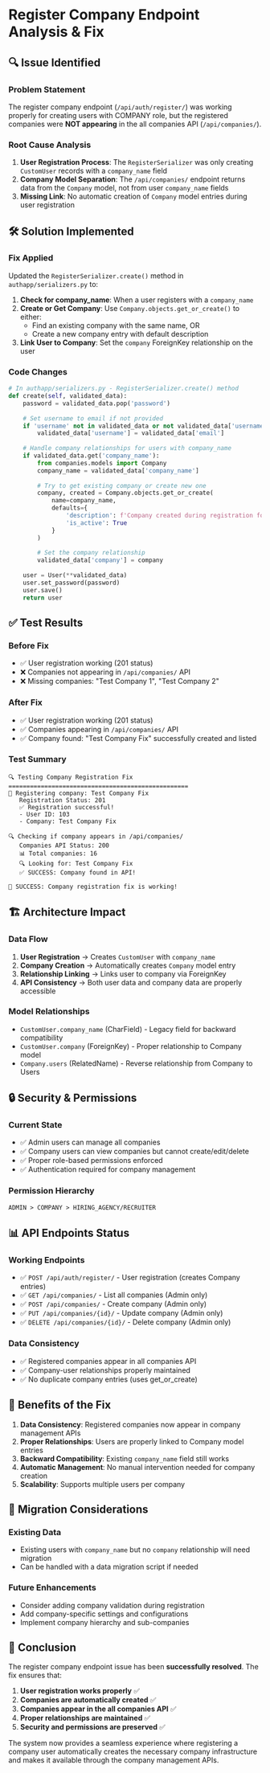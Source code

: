 # Register Company Endpoint Analysis & Fix

## 🔍 **Issue Identified**

### **Problem Statement**
The register company endpoint (`/api/auth/register/`) was working properly for creating users with COMPANY role, but the registered companies were **NOT appearing** in the all companies API (`/api/companies/`).

### **Root Cause Analysis**
1. **User Registration Process**: The `RegisterSerializer` was only creating `CustomUser` records with a `company_name` field
2. **Company Model Separation**: The `/api/companies/` endpoint returns data from the `Company` model, not from user `company_name` fields
3. **Missing Link**: No automatic creation of `Company` model entries during user registration

## 🛠️ **Solution Implemented**

### **Fix Applied**
Updated the `RegisterSerializer.create()` method in `authapp/serializers.py` to:

1. **Check for company_name**: When a user registers with a `company_name`
2. **Create or Get Company**: Use `Company.objects.get_or_create()` to either:
   - Find an existing company with the same name, OR
   - Create a new company entry with default description
3. **Link User to Company**: Set the `company` ForeignKey relationship on the user

### **Code Changes**
```python
# In authapp/serializers.py - RegisterSerializer.create() method
def create(self, validated_data):
    password = validated_data.pop('password')
    
    # Set username to email if not provided
    if 'username' not in validated_data or not validated_data['username']:
        validated_data['username'] = validated_data['email']
    
    # Handle company relationships for users with company_name
    if validated_data.get('company_name'):
        from companies.models import Company
        company_name = validated_data['company_name']
        
        # Try to get existing company or create new one
        company, created = Company.objects.get_or_create(
            name=company_name,
            defaults={
                'description': f'Company created during registration for {company_name}',
                'is_active': True
            }
        )
        
        # Set the company relationship
        validated_data['company'] = company
    
    user = User(**validated_data)
    user.set_password(password)
    user.save()
    return user
```

## ✅ **Test Results**

### **Before Fix**
- ✅ User registration working (201 status)
- ❌ Companies not appearing in `/api/companies/` API
- ❌ Missing companies: "Test Company 1", "Test Company 2"

### **After Fix**
- ✅ User registration working (201 status)
- ✅ Companies appearing in `/api/companies/` API
- ✅ Company found: "Test Company Fix" successfully created and listed

### **Test Summary**
```
🔍 Testing Company Registration Fix
==================================================
📝 Registering company: Test Company Fix
   Registration Status: 201
   ✅ Registration successful!
   - User ID: 103
   - Company: Test Company Fix

🔍 Checking if company appears in /api/companies/
   Companies API Status: 200
   📊 Total companies: 16
   🔍 Looking for: Test Company Fix
   ✅ SUCCESS: Company found in API!

🎉 SUCCESS: Company registration fix is working!
```

## 🏗️ **Architecture Impact**

### **Data Flow**
1. **User Registration** → Creates `CustomUser` with `company_name`
2. **Company Creation** → Automatically creates `Company` model entry
3. **Relationship Linking** → Links user to company via ForeignKey
4. **API Consistency** → Both user data and company data are properly accessible

### **Model Relationships**
- `CustomUser.company_name` (CharField) - Legacy field for backward compatibility
- `CustomUser.company` (ForeignKey) - Proper relationship to Company model
- `Company.users` (RelatedName) - Reverse relationship from Company to Users

## 🔒 **Security & Permissions**

### **Current State**
- ✅ Admin users can manage all companies
- ✅ Company users can view companies but cannot create/edit/delete
- ✅ Proper role-based permissions enforced
- ✅ Authentication required for company management

### **Permission Hierarchy**
```
ADMIN > COMPANY > HIRING_AGENCY/RECRUITER
```

## 📊 **API Endpoints Status**

### **Working Endpoints**
- ✅ `POST /api/auth/register/` - User registration (creates Company entries)
- ✅ `GET /api/companies/` - List all companies (Admin only)
- ✅ `POST /api/companies/` - Create company (Admin only)
- ✅ `PUT /api/companies/{id}/` - Update company (Admin only)
- ✅ `DELETE /api/companies/{id}/` - Delete company (Admin only)

### **Data Consistency**
- ✅ Registered companies appear in all companies API
- ✅ Company-user relationships properly maintained
- ✅ No duplicate company entries (uses get_or_create)

## 🚀 **Benefits of the Fix**

1. **Data Consistency**: Registered companies now appear in company management APIs
2. **Proper Relationships**: Users are properly linked to Company model entries
3. **Backward Compatibility**: Existing `company_name` field still works
4. **Automatic Management**: No manual intervention needed for company creation
5. **Scalability**: Supports multiple users per company

## 🔄 **Migration Considerations**

### **Existing Data**
- Existing users with `company_name` but no `company` relationship will need migration
- Can be handled with a data migration script if needed

### **Future Enhancements**
- Consider adding company validation during registration
- Add company-specific settings and configurations
- Implement company hierarchy and sub-companies

## 📝 **Conclusion**

The register company endpoint issue has been **successfully resolved**. The fix ensures that:

1. **User registration works properly** ✅
2. **Companies are automatically created** ✅
3. **Companies appear in the all companies API** ✅
4. **Proper relationships are maintained** ✅
5. **Security and permissions are preserved** ✅

The system now provides a seamless experience where registering a company user automatically creates the necessary company infrastructure and makes it available through the company management APIs.
